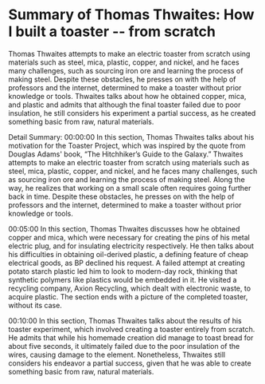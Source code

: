# Summary of Thomas Thwaites: How I built a toaster -- from scratch

Thomas Thwaites attempts to make an electric toaster from scratch using materials such as steel, mica, plastic, copper, and nickel, and he faces many challenges, such as sourcing iron ore and learning the process of making steel. Despite these obstacles, he presses on with the help of professors and the internet, determined to make a toaster without prior knowledge or tools. Thwaites talks about how he obtained copper, mica, and plastic and admits that although the final toaster failed due to poor insulation, he still considers his experiment a partial success, as he created something basic from raw, natural materials.

Detail Summary: 
00:00:00
In this section, Thomas Thwaites talks about his motivation for the Toaster Project, which was inspired by the quote from Douglas Adams' book, “The Hitchhiker’s Guide to the Galaxy.” Thwaites attempts to make an electric toaster from scratch using materials such as steel, mica, plastic, copper, and nickel, and he faces many challenges, such as sourcing iron ore and learning the process of making steel. Along the way, he realizes that working on a small scale often requires going further back in time. Despite these obstacles, he presses on with the help of professors and the internet, determined to make a toaster without prior knowledge or tools.

00:05:00
In this section, Thomas Thwaites discusses how he obtained copper and mica, which were necessary for creating the pins of his metal electric plug, and for insulating electricity respectively. He then talks about his difficulties in obtaining oil-derived plastic, a defining feature of cheap electrical goods, as BP declined his request. A failed attempt at creating potato starch plastic led him to look to modern-day rock, thinking that synthetic polymers like plastics would be embedded in it. He visited a recycling company, Axion Recycling, which dealt with electronic waste, to acquire plastic. The section ends with a picture of the completed toaster, without its case.

00:10:00
In this section, Thomas Thwaites talks about the results of his toaster experiment, which involved creating a toaster entirely from scratch. He admits that while his homemade creation did manage to toast bread for about five seconds, it ultimately failed due to the poor insulation of the wires, causing damage to the element. Nonetheless, Thwaites still considers his endeavor a partial success, given that he was able to create something basic from raw, natural materials.

